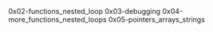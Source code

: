 0x02-functions_nested_loop
0x03-debugging
0x04-more_functions_nested_loops
0x05-pointers_arrays_strings
